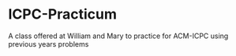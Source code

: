 # ICPC-Practicum
A class offered at William and Mary to practice for ACM-ICPC using previous years problems
